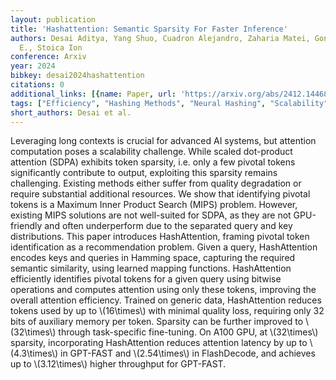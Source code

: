 ```yaml
---
layout: publication
title: 'Hashattention: Semantic Sparsity For Faster Inference'
authors: Desai Aditya, Yang Shuo, Cuadron Alejandro, Zaharia Matei, Gonzalez Joseph
  E., Stoica Ion
conference: Arxiv
year: 2024
bibkey: desai2024hashattention
citations: 0
additional_links: [{name: Paper, url: 'https://arxiv.org/abs/2412.14468'}]
tags: ["Efficiency", "Hashing Methods", "Neural Hashing", "Scalability"]
short_authors: Desai et al.
---
```

Leveraging long contexts is crucial for advanced AI systems, but attention computation poses a scalability challenge. While scaled dot-product attention (SDPA) exhibits token sparsity, i.e. only a few pivotal tokens significantly contribute to output, exploiting this sparsity remains challenging. Existing methods either suffer from quality degradation or require substantial additional resources. We show that identifying pivotal tokens is a Maximum Inner Product Search (MIPS) problem. However, existing MIPS solutions are not well-suited for SDPA, as they are not GPU-friendly and often underperform due to the separated query and key distributions. This paper introduces HashAttention, framing pivotal token identification as a recommendation problem. Given a query, HashAttention encodes keys and queries in Hamming space, capturing the required semantic similarity, using learned mapping functions. HashAttention efficiently identifies pivotal tokens for a given query using bitwise operations and computes attention using only these tokens, improving the overall attention efficiency. Trained on generic data, HashAttention reduces tokens used by up to \\(16\times\\) with minimal quality loss, requiring only 32 bits of auxiliary memory per token. Sparsity can be further improved to \\(32\times\\) through task-specific fine-tuning. On A100 GPU, at \\(32\times\\) sparsity, incorporating HashAttention reduces attention latency by up to \\(4.3\times\\) in GPT-FAST and \\(2.54\times\\) in FlashDecode, and achieves up to \\(3.12\times\\) higher throughput for GPT-FAST.